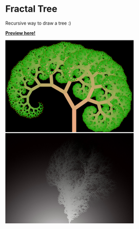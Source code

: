 # Fractal Tree

Recursive way to draw a tree :)

[**Preview here!**](https://zivanovicluka.github.io/Fractal-Tree/)


<img src="/screenshots/screenshot1.jpg" alt="Classic" width=400px/>

<img src="/screenshots/screenshot2.jpg" alt="L-System" width=400px/>

